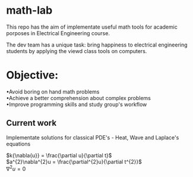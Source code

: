 # math-lab
This repo has the aim of implementate useful math tools for academic porposes in Electrical Engineering course.

The dev team has a unique task: bring happiness to electrical engineering students by applying the viewd class tools on computers.

# Objective:
•Avoid boring on hand math problems
\
•Achieve a better comprehension about complex problems
\
•Improve programming skills and study group's workflow

## Current work

Implementate solutions for classical PDE's - Heat, Wave and Laplace's equations

$k{\nabla{u}} = \frac{\partial u}{\partial t}$
\
$a^{2}\nabla^{2}u = \frac{\partial^{2}u}{\partial t^{2}}$
\
$\nabla^{2}u = 0$
